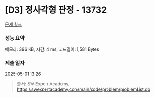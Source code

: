 # [D3] 정사각형 판정 - 13732 

[문제 링크](https://swexpertacademy.com/main/code/problem/problemDetail.do?contestProbId=AX8BAN1qTwoDFARO) 

### 성능 요약

메모리: 396 KB, 시간: 4 ms, 코드길이: 1,581 Bytes

### 제출 일자

2025-05-01 13:26



> 출처: SW Expert Academy, https://swexpertacademy.com/main/code/problem/problemList.do